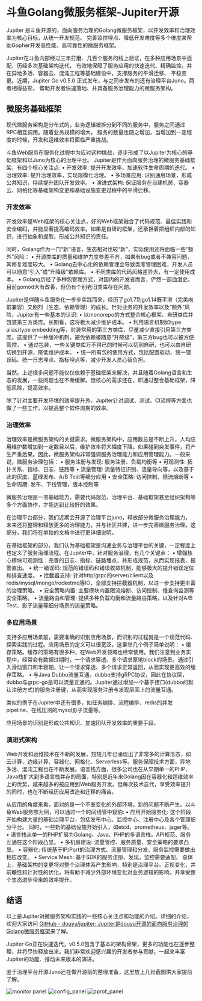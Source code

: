 # 斗鱼Golang微服务框架-Jupiter开源

Jupiter 是斗鱼开源的，面向服务治理的Golang微服务框架，以开发效率和治理效率为核心目标，从统一开发规范、
完善监控埋点、降低开发难度等多个维度来帮助Gopher开发高性能、高可靠性的微服务框架。

Jupiter在斗鱼内部经过三年打磨、几百个服务的线上验证，在多种应用场景中适配、历经多次基础架构迭代，
有效地保障了服务应用的快速迭代、精确监控，并在异地多活、容器云、混沌工程等基础建设中，支撑服务的平滑迁移、
平稳变更。近期，Jupiter Go v0.5.0 正式发布，与之同步发布的还有治理平台Juno。两者相得益彰，
帮助开发者快速落地、并具备服务治理能力的微服务架构。

## 微服务基础框架

现代微服务架构是分布式的，业务逻辑被拆分到不同的服务中，服务之间通过RPC相互调用。随着业务规模的增大，
服务的数量也随之增加，当增加到一定程度的时候，开发和运维效率将面临严重挑战。

斗鱼Web服务在服务化过程中为应对这种挑战，逐步形成了以Jupiter为核心的基础框架和以Juno为核心的治理平台。
Jupiter是作为面向服务治理的微服务基础框架，有四个核心关注点:
• 开发效率: 提升开发效率、加速软件生命周期的迭代。
• 治理效率: 提升治理效率，实现规模化治理。
• 多场景应用: 识别通用场景，形成公共知识，持续提升团队开发效率。
• 演进式架构: 保证服务在自建机房、容器云、网格化等基础架构变更和基础设施变更过程中的平滑迁移。

### 开发效率

开发效率是Web框架的核心关注点，好的Web框架融合了代码规范、最佳实践和安全编码，并能显著提高编码效率。如果是自研的框架，还承担着把组织内部的知识，进行抽象和提取，形成公共知识的责任。

同时，Golang作为一门“新”语言，生态相对也较“新”，实际使用还将面临一些“额外”风险：
• 开源类库的质量和维护力度参差不齐，如果有bug或者不兼容问题，其修复难度较大。
• Golang去中心化的依赖管理会导致类库管理困难，开发人员可以随意“引入”或“升降级”依赖库。
• 不同类库的代码风格差异大，有一定使用成本。
• Golang历经了多种包管理方式，对国内的开发者而言，俨然一部血泪史。目前gomod大有改善，但仍有个别老旧类库存在问题。

Jupiter是伴随斗鱼服务化一步步实践而来，经历了go1.7到go1.14既平滑（完美向前兼容）又剧烈（生态、依赖管理）的成长。针对业务的开发效率以及“额外”风险，Jupiter有一些基本的认识:
• 以monorepo的方式整合核心框架、自研类库并包装第三方类库。长期看，这将极大减少维护成本。
• 利用语言机制如type alias/type embedding等，封装常用的第三方类库，尽量减少直接引用第三方类库。这提供了一种缓冲机制，避免依赖被随意“升降级”，第三方bug也可以被方便管控。
• 通过包装，一些关键类库万不得已的时候可以切到自研，也可以由自研切换到开源，降低维护成本。
• 统一所有包的使用方式，包括配置驱动、统一错误码、统一日志埋点、指标埋点等，减少开发人员心智负担。

当然，上述很多问题不能仅仅依赖于基础框架来解决，并且随着Golang语言和生态的发展，一些问题也在不断缓解。但核心的需求还在，即通过整合基础框架，降低风险，提高效率。

除了针对主要开发环境的效率提升外，Jupiter针对调试、测试、CI流程等方面也做了一些工作，以提高整个软件周期的效率。

### 治理效率

治理效率是微服务架构的关键需求。微服务架构中，应用数总是不断上升，人均应用维护数增加到一定数目以后，维护效率将大幅度下降。如果碰到突发事件，将产生严重后果。因此，微服务架构非常强调服务治理能力和应用管理能力。一般来说，微服务治理包括：
• 服务注册与发现: 服务注册、负载均衡等
• 可观测性: 拓扑关系、指标、日志、链路等
• 流量管理: 流量特征识别、流量导向等，以及基于此的灰度、蓝绿发布、A/B Test等细分应用
• 安全策略: 访问控制、限流熔断等
• 生命周期: 发布、下线管理，版本控制等

微服务治理是一项基础能力，需要代码规范、治理平台、基础框架甚至组织架构等多个方面协作，才能达到比较好的效果。

在治理平台部分，我们近期会开源了治理平台juno，释放部分微服务治理能力，未来还将整理和释放更多的治理能力，并与社区共建，进一步完善微服务治理。这部分，我们将在单独的文档中进行更详细说明。

在基础框架的部分，我们认为基础框架是沟通业务与治理平台的关键，一定程度上也定义了服务治理流程。在Jupiter中，针对服务治理，有几个关键点：
• 增强核心模块可观测性：完善的日志、指标、链路埋点，并形成规范，从而实现报表、报警直出。
• 统一错误码:  规范的错误码和错误收敛机制，能够极大的提升错误定位和排查速度。
• 拦截器支持: 针对http/grpc的server/client以及redis/mysql/mongo/rocketmq等IO，全部支持拦截器机制，以进一步支持更丰富的治理策略。
• 安全策略内置: 主要模块内置限流熔断、访问控制、慢查询监测等安全策略。
• 流量路由和管理: 提供多种负载均衡和流量路由策略，以及针对A/B Test、影子流量等细分场景的流量策略。

### 多应用场景

支持多应用场景前，需要准确的识别应用场景，而识别的过程就是一个规范代码、探索实践的过程。应用场景的定义可以很宽泛，这里举几个例子简单说明：
• 缓存策略。缓存的策略有很多种，在Web开发领域也经常使用。我们注意到业务实现中，经常会有数据过期时，一个请求穿透、多个请求原地block的场景。通过引入滑动窗口和半衰期，让一个请求穿透、多个请求正常返回，从而实现更高效的缓存策略。
• 与Java Dubbo流量互通。dubbo支持gRPC协议，因此在协议层，dubbo与grpc-go是可以流量互通的。Jupiter通过增加一个基于接口(dubbo的默认注册方式)的服务注册键，从而实现服务注册与发现层面上的流量互通。

类似的例子在Jupiter中还有很多，如任务编排、流程编排、redis的并发pipeline、在线压测的mysql影子流量等。

应用场景的识别是形成公共知识、加速团队开发效率的重要手段。

### 演进式架构

Web开发和运维技术在不断的发展，短短几年已涌现出了非常多的计算形态，如云计算、边缘计算、容器化、网格化、Serverless等。服务保障技术方面，异地多活、混沌工程也在不断发展。语言栈方面，很多公司也在从早期单一的PHP、Java栈扩大到多语言栈并存的局面，特别是近年来Golang因在容器化和运维效率上的优势，越来越多的被应用到Web服务开发。但每次技术迭代，享受效率提升的同时，也在不断经历应用改造和迁移的痛苦。

从应用的角度来看，面对的是一个不断变化的外部环境，新的问题不断产生。以斗鱼Web服务部为例，可以通过一个时间线管中窥豹:
• 应用开始服务化: 这个阶段开始构建大量的基础治理平台，包括发布中心、监控中心、注册中心及各个管理细分平台。 同时，一些新的基础设施开始引入，如etcd，prometheus、jager等。
• 语言栈从单一的PHP扩展为Golang、Java、PHP的多语言栈。API规范、服务互通在这个阶段凸显。
• 多机房建设: 流量管控、服务质量、安全策略的要求凸显。
• 容器化: 传统基于IP/Port的治理方式、流量管理和分发、服务监控需要做出相应改变。
• Service Mesh: 基于SDK的服务注册、发现，监控需要适配。
总体上，基础架构的变更将对整个治理体系产生影响，特别是治理平台。正视变化，并前瞻性和针对性的优化，将有助于减少外部环境变化对业务逻辑的影响，并享受整个生态进步带来的效率提升。

## 结语

以上是Jupiter对微服务架构实践的一些核心关注点和功能的介绍。详细的介绍，欢迎大家访问 [GitHub - douyu/jupiter: Jupiter是douyu开源的面向服务治理的Golang微服务框架](https://github.com/douyu/jupiter)来了解。

Jupiter Go正在快速迭代，v0.5.0包含了基本的架构骨架，更多的功能也在逐步整理，并将尽快释放出来。我们非常欢迎感兴趣的开发者参与贡献，一起来丰富Jupiter的功能、推动未来版本的演进。

鉴于治理平台开源Juno还在做开源前的整理准备，这里放上几张截图供大家提前了解。

![monitor panel](monitor_panel.png)
![config_panel](config_panel.png)
![pprof_panel](pprof_panel.png)
